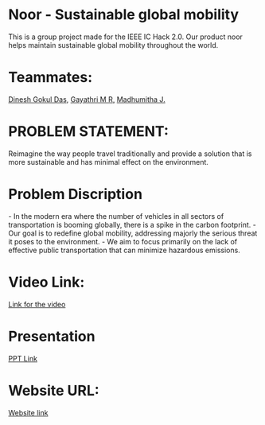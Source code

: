 <h1>Noor - Sustainable global mobility</h1>
This is a group project made for the IEEE IC Hack 2.0. Our product noor helps maintain sustainable global mobility throughout the world.

<h1>Teammates:</h1> 
<a href="https://github.com/Dinidigo">Dinesh Gokul Das,</a>
<a href="https://github.com/Gayathri180102">Gayathri M R,</a>
<a href="https://github.com/madhumithaj15">Madhumitha J.</a>

<h1>PROBLEM STATEMENT:</h1>
Reimagine the way people travel traditionally and provide a solution that is more sustainable and has minimal effect on the environment.

<h1>Problem Discription</h1>
- In the modern era where the number of vehicles in all sectors of transportation is booming globally, there is a spike in the carbon footprint.
- Our goal is to redefine global mobility, addressing majorly the serious threat it poses to the environment. 
- We aim to focus primarily on the lack of effective public transportation that can minimize hazardous emissions.

<h1>Video Link:</h1>
<a href="https://drive.google.com/drive/folders/1WEurOa9uQkCnPJPHdXuNxDnHTsBjwZY6?usp=sharing">Link for the video</a>

<h1>Presentation</h1>
<a href="https://drive.google.com/drive/folders/1WEurOa9uQkCnPJPHdXuNxDnHTsBjwZY6?usp=sharing">PPT Link</a>

<h1>Website URL:</h1>
<a href="http://javachipnoor.netlify.app">Website link</a>
